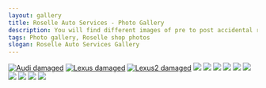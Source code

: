 ```yaml
---
layout: gallery
title: Roselle Auto Services - Photo Gallery
description: You will find different images of pre to post accidental repairs that our company has to offer. We specialize in making your car look brand new.
tags: Photo gallery, Roselle shop photos
slogan: Roselle Auto Services Gallery
---
```

<div class="section">
	<div class="am-container" id="am-container">
		<a href="#"><img src="/assets/images/Audi_BeforeAndAfter.jpg" title="Audi damaged"></img></a>
		<a href="#"><img src="/assets/images/BeforeAndAfter-Recovered_v2.jpg" title="Lexus damaged"></img></a>
		<a href="#"><img src="/assets/images/BeforeAndAfter-Recovered_v3.jpg" title="Lexus2 damaged"></img></a>
		<a href="#"><img src="/assets/images/BeforeAndAfter-Recovered_v4.jpg"></img></a>
		<a href="#"><img src="/assets/images/BeforeAndAfter-Recovered_v5.jpg"></img></a>
		<a href="#"><img src="/assets/images/BeforeAndAfter-Recovered_v6.jpg"></img></a>
		<a href="#"><img src="/assets/images/BWM_BeforeAndAfter.jpg"></img></a>
		<a href="#"><img src="/assets/images/frame1.jpg"></img></a>
		<a href="#"><img src="/assets/images/frame5-466x350.jpg"></img></a>
		<a href="#"><img src="/assets/images/painting2-466x350.jpg"></img></a>
		<a href="#"><img src="/assets/images/painting4-300x200.jpg"></img></a>
		<a href="#"><img src="/assets/images/shop.jpg"></img></a>
		<a href="#"><img src="/assets/images/towing1.jpg"></img></a>
	</div>
</div>